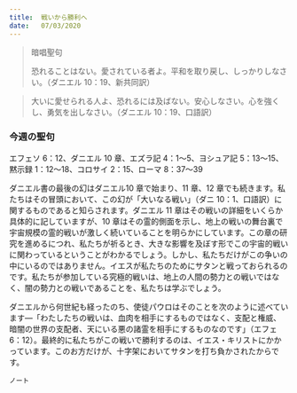 ```yaml
---
title:  戦いから勝利へ
date:   07/03/2020
---
```


> <p>暗唱聖句</p> 
> 恐れることはない。愛されている者よ。平和を取り戻し、しっかりしなさい。（ダニエル 10：19、新共同訳）

> <p></p>
> 大いに愛せられる人よ、恐れるには及ばない。安心しなさい。心を強くし、勇気を出しなさい。（ダニエル 10：19、口語訳）

### 今週の聖句
エフェソ 6：12、ダニエル 10 章、エズラ記 4：1～5、ヨシュア記 5：13～15、黙示録 1：12～18、コロサイ 2：15、ローマ 8：37～39

ダニエル書の最後の幻はダニエル10 章で始まり、11 章、12 章でも続きます。私たちはその冒頭において、この幻が「大いなる戦い」（ダニ 10：1、口語訳）に関するものであると知らされます。ダニエル 11 章はその戦いの詳細をいくらか具体的に記していますが、10 章はその霊的側面を示し、地上の戦いの舞台裏で宇宙規模の霊的戦いが激しく続いていることを明らかにしています。この章の研究を進めるにつれ、私たちが祈るとき、大きな影響を及ぼす形でこの宇宙的戦いに関わっているということがわかるでしょう。しかし、私たちだけがこの争いの中にいるのではありません。イエスが私たちのためにサタンと戦っておられるのです。私たちが参加している究極的戦いは、地上の人間の勢力との戦いではなく、闇の勢力との戦いであることを、私たちは学ぶでしょう。

ダニエルから何世紀も経ったのち、使徒パウロはそのことを次のように述べています―「わたしたちの戦いは、血肉を相手にするものではなく、支配と権威、暗闇の世界の支配者、天にいる悪の諸霊を相手にするものなのです」（エフェ 6：12）。最終的に私たちがこの戦いで勝利するのは、イエス・キリストにかかっています。このお方だけが、十字架においてサタンを打ち負かされたからです。

`ノート`